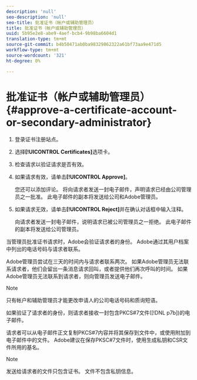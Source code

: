```yaml
---
description: 'null'
seo-description: 'null'
seo-title: 批准证书（帐户或辅助管理员）
title: 批准证书（帐户或辅助管理员）
uuid: 5b95e2e8-abe9-4aef-bcb4-9b98ba6604d1
translation-type: tm+mt
source-git-commit: b4b50471ab0ba98329862322a61bf73aa9e471d5
workflow-type: tm+mt
source-wordcount: '321'
ht-degree: 0%

---
```



# 批准证书（帐户或辅助管理员）{#approve-a-certificate-account-or-secondary-administrator}

1. 登录证书注册站点。
1. 选择&#x200B;**[!UICONTROL Certificates]**&#x200B;选项卡。
1. 检查请求以验证请求是否有效。
1. 如果请求有效，请单击&#x200B;**[!UICONTROL Approve]**。

   您还可以添加评论。 将向请求者发送一封电子邮件，声明请求已经由公司管理员之一批准。 此电子邮件的副本将发送给公司和Adobe管理员。

1. 如果请求无效，请单击&#x200B;**[!UICONTROL Reject]**&#x200B;并在确认对话框中输入注释。

   向请求者发送一封电子邮件，说明请求已被公司管理员之一拒绝。 此电子邮件的副本将发送给公司管理员。

当管理员批准证书请求时，Adobe会验证请求者的身份。 Adobe通过其用户档案中列出的电话号码与请求者联系。

Adobe管理员尝试在三天的时间内与请求者联系两次。 如果Adobe管理员无法联系请求者，他们会留出一条消息请求回叫，或者提供他们再次呼叫的时间。 如果Adobe管理员无法联系到请求者，则向管理员发送电子邮件。

>[!NOTE]
>
>只有帐户和辅助管理员才能更改申请人的公司电话号码和质询短语。

如果验证了请求者的身份，则请求者接收一封包含PKCS#7文件([!DNL p7b])的电子邮件。

请求者可以从电子邮件正文复制PKCS#7内容并将其保存到文件中，或使用附加到电子邮件中的文件。 Adobe建议在保存PKSC#7文件时，使用生成私钥和CSR文件所用的基名。

>[!NOTE]
>
>发送给请求者的文件只包含证书。 文件不包含私钥信息。

